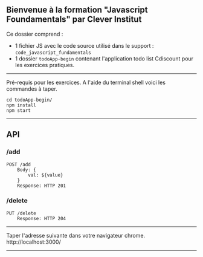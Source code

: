## Bienvenue à la formation "Javascript Foundamentals" par Clever Institut

Ce dossier comprend :

* 1 fichier JS avec le code source utilisé dans le support : `code_javascript_fundamentals`
* 1 dossier `todoApp-begin` contenant l'application todo list Cdiscount pour les exercices pratiques.

---

Pré-requis pour les exercices.
A l'aide du terminal shell voici les commandes à taper.

```
cd todoApp-begin/
npm install
npm start
```

---

## API

### /add

```
POST /add
    Body: {
        val: ${value}
    }
    Response: HTTP 201
```

### /delete

```
PUT /delete
    Response: HTTP 204
```

---

Taper l'adresse suivante dans votre navigateur chrome.
http://localhost:3000/

---
